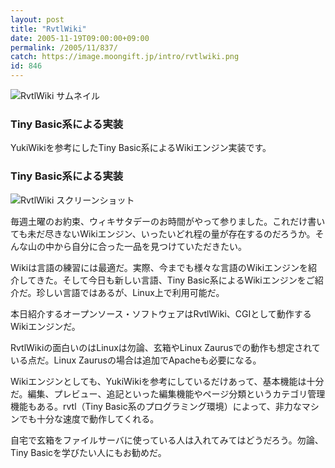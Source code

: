 ```yaml
---
layout: post
title: "RvtlWiki"
date: 2005-11-19T09:00:00+09:00
permalink: /2005/11/837/
catch: https://image.moongift.jp/intro/rvtlwiki.png
id: 846
---
```

 ![RvtlWiki サムネイル](https://image.moongift.jp/intro/rvtlwiki.s.png "RvtlWiki サムネイル")
  

### Tiny Basic系による実装
  
YukiWikiを参考にしたTiny Basic系によるWikiエンジン実装です。  
<!--more-->  

### Tiny Basic系による実装
  

![RvtlWiki スクリーンショット](https://image.moongift.jp/intro/rvtlwiki.png "RvtlWiki スクリーンショット")

  

毎週土曜のお約束、ウィキサタデーのお時間がやって参りました。これだけ書いても未だ尽きないWikiエンジン、いったいどれ程の量が存在するのだろうか。そんな山の中から自分に合った一品を見つけていただきたい。

  

Wikiは言語の練習には最適だ。実際、今までも様々な言語のWikiエンジンを紹介してきた。そして今日も新しい言語、Tiny Basic系によるWikiエンジンをご紹介だ。珍しい言語ではあるが、Linux上で利用可能だ。

  

本日紹介するオープンソース・ソフトウェアはRvtlWiki、CGIとして動作するWikiエンジンだ。

  

RvtlWikiの面白いのはLinuxは勿論、玄箱やLinux Zaurusでの動作も想定されている点だ。Linux Zaurusの場合は追加でApacheも必要になる。

  

Wikiエンジンとしても、YukiWikiを参考にしているだけあって、基本機能は十分だ。編集、プレビュー、追記といった編集機能やページ分類というカテゴリ管理機能もある。rvtl（Tiny Basic系のプログラミング環境）によって、非力なマシンでも十分な速度で動作してくれる。

  

自宅で玄箱をファイルサーバに使っている人は入れてみてはどうだろう。勿論、Tiny Basicを学びたい人にもお勧めだ。

